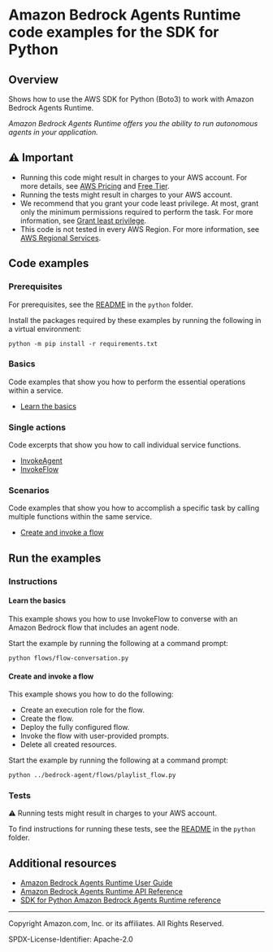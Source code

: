 # Amazon Bedrock Agents Runtime code examples for the SDK for Python

## Overview

Shows how to use the AWS SDK for Python (Boto3) to work with Amazon Bedrock Agents Runtime.

<!--custom.overview.start-->
<!--custom.overview.end-->

_Amazon Bedrock Agents Runtime offers you the ability to run autonomous agents in your application._

## ⚠ Important

* Running this code might result in charges to your AWS account. For more details, see [AWS Pricing](https://aws.amazon.com/pricing/) and [Free Tier](https://aws.amazon.com/free/).
* Running the tests might result in charges to your AWS account.
* We recommend that you grant your code least privilege. At most, grant only the minimum permissions required to perform the task. For more information, see [Grant least privilege](https://docs.aws.amazon.com/IAM/latest/UserGuide/best-practices.html#grant-least-privilege).
* This code is not tested in every AWS Region. For more information, see [AWS Regional Services](https://aws.amazon.com/about-aws/global-infrastructure/regional-product-services).

<!--custom.important.start-->
<!--custom.important.end-->

## Code examples

### Prerequisites

For prerequisites, see the [README](../../README.md#Prerequisites) in the `python` folder.

Install the packages required by these examples by running the following in a virtual environment:

```
python -m pip install -r requirements.txt
```

<!--custom.prerequisites.start-->
<!--custom.prerequisites.end-->

### Basics

Code examples that show you how to perform the essential operations within a service.

- [Learn the basics](flows/flow-conversation.py)


### Single actions

Code excerpts that show you how to call individual service functions.

- [InvokeAgent](bedrock_agent_runtime_wrapper.py#L33)
- [InvokeFlow](bedrock_agent_runtime_wrapper.py#L71)

### Scenarios

Code examples that show you how to accomplish a specific task by calling multiple
functions within the same service.

- [Create and invoke a flow](../bedrock-agent/flows/playlist_flow.py)


<!--custom.examples.start-->
<!--custom.examples.end-->

## Run the examples

### Instructions


<!--custom.instructions.start-->
<!--custom.instructions.end-->


#### Learn the basics

This example shows you how to use InvokeFlow to converse with an Amazon Bedrock flow that includes an agent node.


<!--custom.basic_prereqs.bedrock-agent-runtime_Scenario_ConverseWithFlow.start-->
<!--custom.basic_prereqs.bedrock-agent-runtime_Scenario_ConverseWithFlow.end-->

Start the example by running the following at a command prompt:

```
python flows/flow-conversation.py
```


<!--custom.basics.bedrock-agent-runtime_Scenario_ConverseWithFlow.start-->
<!--custom.basics.bedrock-agent-runtime_Scenario_ConverseWithFlow.end-->


#### Create and invoke a flow

This example shows you how to do the following:

- Create an execution role for the flow.
- Create the flow.
- Deploy the fully configured flow.
- Invoke the flow with user-provided prompts.
- Delete all created resources.

<!--custom.scenario_prereqs.bedrock-agent_GettingStartedWithBedrockFlows.start-->
<!--custom.scenario_prereqs.bedrock-agent_GettingStartedWithBedrockFlows.end-->

Start the example by running the following at a command prompt:

```
python ../bedrock-agent/flows/playlist_flow.py
```


<!--custom.scenarios.bedrock-agent_GettingStartedWithBedrockFlows.start-->
<!--custom.scenarios.bedrock-agent_GettingStartedWithBedrockFlows.end-->

### Tests

⚠ Running tests might result in charges to your AWS account.


To find instructions for running these tests, see the [README](../../README.md#Tests)
in the `python` folder.



<!--custom.tests.start-->
<!--custom.tests.end-->

## Additional resources

- [Amazon Bedrock Agents Runtime User Guide](https://docs.aws.amazon.com/bedrock/latest/userguide/agents.html)
- [Amazon Bedrock Agents Runtime API Reference](https://docs.aws.amazon.com/bedrock/latest/APIReference/API_Operations_Agents_for_Amazon_Bedrock_Runtime.html)
- [SDK for Python Amazon Bedrock Agents Runtime reference](https://boto3.amazonaws.com/v1/documentation/api/latest/reference/services/bedrock-agent-runtime.html)

<!--custom.resources.start-->
<!--custom.resources.end-->

---

Copyright Amazon.com, Inc. or its affiliates. All Rights Reserved.

SPDX-License-Identifier: Apache-2.0
